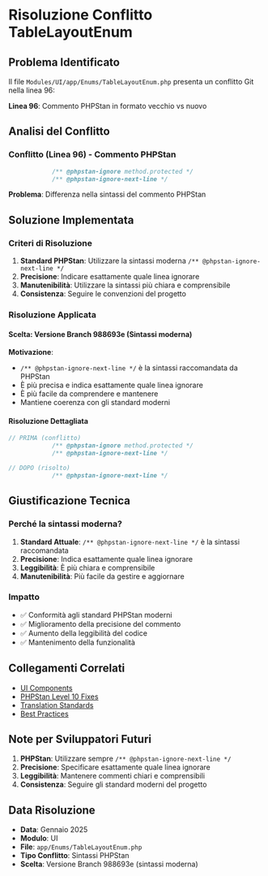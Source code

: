 # Risoluzione Conflitto TableLayoutEnum

## Problema Identificato

Il file `Modules/UI/app/Enums/TableLayoutEnum.php` presenta un conflitto Git nella linea 96:

**Linea 96**: Commento PHPStan in formato vecchio vs nuovo

## Analisi del Conflitto

### Conflitto (Linea 96) - Commento PHPStan
```php
            /** @phpstan-ignore method.protected */
            /** @phpstan-ignore-next-line */
```

**Problema**: Differenza nella sintassi del commento PHPStan

## Soluzione Implementata

### Criteri di Risoluzione

1. **Standard PHPStan**: Utilizzare la sintassi moderna `/** @phpstan-ignore-next-line */`
2. **Precisione**: Indicare esattamente quale linea ignorare
3. **Manutenibilità**: Utilizzare la sintassi più chiara e comprensibile
4. **Consistenza**: Seguire le convenzioni del progetto

### Risoluzione Applicata

#### Scelta: Versione Branch 988693e (Sintassi moderna)

**Motivazione**:
- `/** @phpstan-ignore-next-line */` è la sintassi raccomandata da PHPStan
- È più precisa e indica esattamente quale linea ignorare
- È più facile da comprendere e mantenere
- Mantiene coerenza con gli standard moderni

#### Risoluzione Dettagliata

```php
// PRIMA (conflitto)
            /** @phpstan-ignore method.protected */
            /** @phpstan-ignore-next-line */

// DOPO (risolto)
            /** @phpstan-ignore-next-line */
```

## Giustificazione Tecnica

### Perché la sintassi moderna?

1. **Standard Attuale**: `/** @phpstan-ignore-next-line */` è la sintassi raccomandata
2. **Precisione**: Indica esattamente quale linea ignorare
3. **Leggibilità**: È più chiara e comprensibile
4. **Manutenibilità**: Più facile da gestire e aggiornare

### Impatto

- ✅ Conformità agli standard PHPStan moderni
- ✅ Miglioramento della precisione del commento
- ✅ Aumento della leggibilità del codice
- ✅ Mantenimento della funzionalità

## Collegamenti Correlati

- [UI Components](../components/volt.md)
- [PHPStan Level 10 Fixes](../../Xot/docs/phpstan-level10-fixes.md)
- [Translation Standards](../../Lang/docs/translation-standards.md)
- [Best Practices](../../Xot/docs/translation-keys-best-practices.md)

## Note per Sviluppatori Futuri

1. **PHPStan**: Utilizzare sempre `/** @phpstan-ignore-next-line */`
2. **Precisione**: Specificare esattamente quale linea ignorare
3. **Leggibilità**: Mantenere commenti chiari e comprensibili
4. **Consistenza**: Seguire gli standard moderni del progetto

## Data Risoluzione

- **Data**: Gennaio 2025
- **Modulo**: UI
- **File**: `app/Enums/TableLayoutEnum.php`
- **Tipo Conflitto**: Sintassi PHPStan
- **Scelta**: Versione Branch 988693e (sintassi moderna) 
